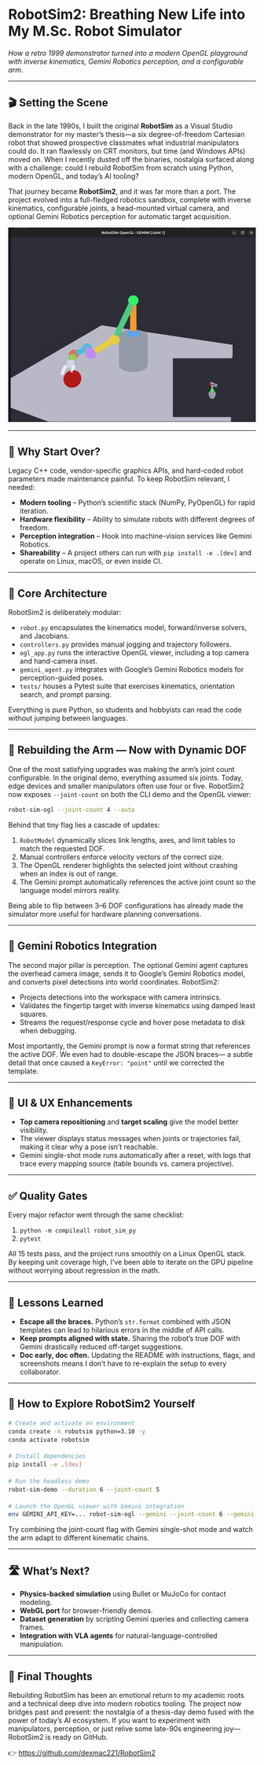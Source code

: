 # RobotSim2: Breathing New Life into My M.Sc. Robot Simulator

*How a retro 1999 demonstrator turned into a modern OpenGL playground with inverse kinematics, Gemini Robotics perception, and a configurable arm.*

---

## 🎬 Setting the Scene

Back in the late 1990s, I built the original **RobotSim** as a Visual Studio demonstrator for my master’s thesis—a six degree-of-freedom Cartesian robot that showed prospective classmates what industrial manipulators could do. It ran flawlessly on CRT monitors, but time (and Windows APIs) moved on. When I recently dusted off the binaries, nostalgia surfaced along with a challenge: could I rebuild RobotSim from scratch using Python, modern OpenGL, and today’s AI tooling?

That journey became **RobotSim2**, and it was far more than a port. The project evolved into a full-fledged robotics sandbox, complete with inverse kinematics, configurable joints, a head-mounted virtual camera, and optional Gemini Robotics perception for automatic target acquisition.

![RobotSim2 Hero](RobotSim2.png)

---

## 🧭 Why Start Over?

Legacy C++ code, vendor-specific graphics APIs, and hard-coded robot parameters made maintenance painful. To keep RobotSim relevant, I needed:

- **Modern tooling** – Python’s scientific stack (NumPy, PyOpenGL) for rapid iteration.
- **Hardware flexibility** – Ability to simulate robots with different degrees of freedom.
- **Perception integration** – Hook into machine-vision services like Gemini Robotics.
- **Shareability** – A project others can run with `pip install -e .[dev]` and operate on Linux, macOS, or even inside CI.

---

## 🧱 Core Architecture

RobotSim2 is deliberately modular:

- `robot.py` encapsulates the kinematics model, forward/inverse solvers, and Jacobians.
- `controllers.py` provides manual jogging and trajectory followers.
- `ogl_app.py` runs the interactive OpenGL viewer, including a top camera and hand-camera inset.
- `gemini_agent.py` integrates with Google’s Gemini Robotics models for perception-guided poses.
- `tests/` houses a Pytest suite that exercises kinematics, orientation search, and prompt parsing.

Everything is pure Python, so students and hobbyists can read the code without jumping between languages.

---

## 🔧 Rebuilding the Arm — Now with Dynamic DOF

One of the most satisfying upgrades was making the arm’s joint count configurable. In the original demo, everything assumed six joints. Today, edge devices and smaller manipulators often use four or five. RobotSim2 now exposes `--joint-count` on both the CLI demo and the OpenGL viewer:

```bash
robot-sim-ogl --joint-count 4 --auto
```

Behind that tiny flag lies a cascade of updates:

1. `RobotModel` dynamically slices link lengths, axes, and limit tables to match the requested DOF.
2. Manual controllers enforce velocity vectors of the correct size.
3. The OpenGL renderer highlights the selected joint without crashing when an index is out of range.
4. The Gemini prompt automatically references the active joint count so the language model mirrors reality.

Being able to flip between 3–6 DOF configurations has already made the simulator more useful for hardware planning conversations.

---

## 🤖 Gemini Robotics Integration

The second major pillar is perception. The optional Gemini agent captures the overhead camera image, sends it to Google’s Gemini Robotics model, and converts pixel detections into world coordinates. RobotSim2:

- Projects detections into the workspace with camera intrinsics.
- Validates the fingertip target with inverse kinematics using damped least squares.
- Streams the request/response cycle and hover pose metadata to disk when debugging.

Most importantly, the Gemini prompt is now a format string that references the active DOF. We even had to double-escape the JSON braces— a subtle detail that once caused a `KeyError: "point"` until we corrected the template.

---

## 🎨 UI & UX Enhancements

- **Top camera repositioning** and **target scaling** give the model better visibility.
- The viewer displays status messages when joints or trajectories fail, making it clear why a pose isn’t reachable.
- Gemini single-shot mode runs automatically after a reset, with logs that trace every mapping source (table bounds vs. camera projective).

---

## ✅ Quality Gates

Every major refactor went through the same checklist:

1. `python -m compileall robot_sim_py`
2. `pytest`

All 15 tests pass, and the project runs smoothly on a Linux OpenGL stack. By keeping unit coverage high, I’ve been able to iterate on the GPU pipeline without worrying about regression in the math.

---

## 🧪 Lessons Learned

- **Escape all the braces.** Python’s `str.format` combined with JSON templates can lead to hilarious errors in the middle of API calls.
- **Keep prompts aligned with state.** Sharing the robot’s true DOF with Gemini drastically reduced off-target suggestions.
- **Doc early, doc often.** Updating the README with instructions, flags, and screenshots means I don’t have to re-explain the setup to every collaborator.

---

## 🚀 How to Explore RobotSim2 Yourself

```bash
# Create and activate an environment
conda create -n robotsim python=3.10 -y
conda activate robotsim

# Install dependencies
pip install -e .[dev]

# Run the headless demo
robot-sim-demo --duration 6 --joint-count 5

# Launch the OpenGL viewer with Gemini integration
env GEMINI_API_KEY=... robot-sim-ogl --gemini --joint-count 6 --gemini-mode single
```

Try combining the joint-count flag with Gemini single-shot mode and watch the arm adapt to different kinematic chains.

---

## 🛣️ What’s Next?

- **Physics-backed simulation** using Bullet or MuJoCo for contact modeling.
- **WebGL port** for browser-friendly demos.
- **Dataset generation** by scripting Gemini queries and collecting camera frames.
- **Integration with VLA agents** for natural-language-controlled manipulation.

---

## 📝 Final Thoughts

Rebuilding RobotSim has been an emotional return to my academic roots and a technical deep dive into modern robotics tooling. The project now bridges past and present: the nostalgia of a thesis-day demo fused with the power of today’s AI ecosystem. If you want to experiment with manipulators, perception, or just relive some late-90s engineering joy—RobotSim2 is ready on GitHub.

👉 https://github.com/dexmac221/RobotSim2
